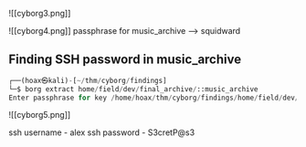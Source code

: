 ![[cyborg3.png]]

![[cyborg4.png]]
passphrase for music_archive --> squidward

## Finding SSH password in music_archive
```python
┌──(hoax㉿kali)-[~/thm/cyborg/findings]
└─$ borg extract home/field/dev/final_archive/::music_archive 
Enter passphrase for key /home/hoax/thm/cyborg/findings/home/field/dev/final_archive:
```

![[cyborg5.png]]

ssh username - alex
ssh password - S3cretP@s3
